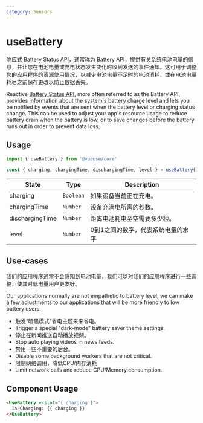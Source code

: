 ```yaml
---
category: Sensors
---
```


# useBattery

响应式 [Battery Status API](https://developer.mozilla.org/en-US/docs/Web/API/Battery_Status_API)，通常称为 Battery API，提供有关系统电池电量的信息，并让您在电池电量或充电状态发生变化时收到发送的事件通知。这可用于调整您的应用程序的资源使用情况，以减少电池电量不足时的电池消耗，或在电池电量耗尽之前保存更改以防止数据丢失。

Reactive [Battery Status API](https://developer.mozilla.org/en-US/docs/Web/API/Battery_Status_API), more often referred to as the Battery API, provides information about the system's battery charge level and lets you be notified by events that are sent when the battery level or charging status change. This can be used to adjust your app's resource usage to reduce battery drain when the battery is low, or to save changes before the battery runs out in order to prevent data loss.

## Usage

```js
import { useBattery } from '@vueuse/core'

const { charging, chargingTime, dischargingTime, level } = useBattery()
```

| State           | Type      | Description                                                       |
| --------------- | --------- | ----------------------------------------------------------------- |
| charging        | `Boolean` | 如果设备当前正在充电。                           |
| chargingTime    | `Number`  | 设备充满电所需的秒数。     |
| dischargingTime | `Number`  | 距离电池耗电至空需要多少秒。 |
| level           | `Number`  | 0到1之间的数字，代表系统电量的水平   |

## Use-cases

我们的应用程序通常不会感知到电池电量，我们可以对我们的应用程序进行一些调整，使其对低电量用户更友好。

Our applications normally are not empathetic to battery level, we can make a few adjustments to our applications that will be more friendly to low battery users.

- 触发“暗黑模式”省电主题来来省电。
- Trigger a special "dark-mode" battery saver theme settings.
- 停止在新闻推送自动播放视频。
- Stop auto playing videos in news feeds.
- 禁用一些不重要的后台。
- Disable some background workers that are not critical.
- 限制网络调用，降低CPU/内存消耗
- Limit network calls and reduce CPU/Memory consumption.


## Component Usage
```html
<UseBattery v-slot="{ charging }">
  Is Charging: {{ charging }}
</UseBattery>
```
